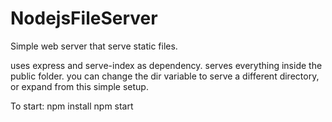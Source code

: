 # NodejsFileServer
Simple web server that serve static files.

uses express and serve-index as dependency.
serves everything inside the public folder.
you can change the dir variable to serve a different directory, or expand from this simple setup.


To start:
npm install
npm start

